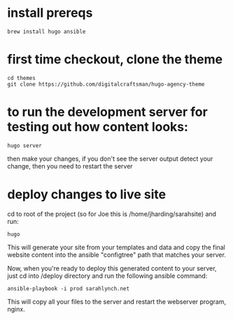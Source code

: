 
# install prereqs

```
brew install hugo ansible
```

# first time checkout, clone the theme

```
cd themes
git clone https://github.com/digitalcraftsman/hugo-agency-theme
```

# to run the development server for testing out how content looks:

```
hugo server
```

then make your changes, if you don't see the server output detect your change, then you need to restart the server

# deploy changes to live site

cd to root of the project (so for Joe this is /home/jharding/sarahsite) and run:

```
hugo
```

This will generate your site from your templates and data and copy the final website content into the ansible "configtree" path that matches your server.

Now, when you're ready to deploy this generated content to your server, just cd into <project root>/deploy directory and run the following ansible command:

```
ansible-playbook -i prod sarahlynch.net
```

This will copy all your files to the server and restart the webserver program, nginx.


